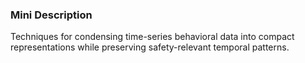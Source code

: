 ### Mini Description

Techniques for condensing time-series behavioral data into compact representations while preserving safety-relevant temporal patterns.
